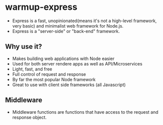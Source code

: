 # warmup-express

- Express is a fast, unopinionated(means it's not a high-level framework, very basic) and minimalist web framework for Node.js.
- Express is a "server-side" or "back-end" framework.

## Why use it?
  - Makes building web applications with Node easier
  - Used for both server rendere apps as well as API/Microservices
  - Light, fast, and free
  - Full control of request and response
  - By far the most popular Node framework
  - Great to use with client side frameworks (all Javascript)

## Middleware
  - Middleware functions are functions that have access to the request and response object. 
